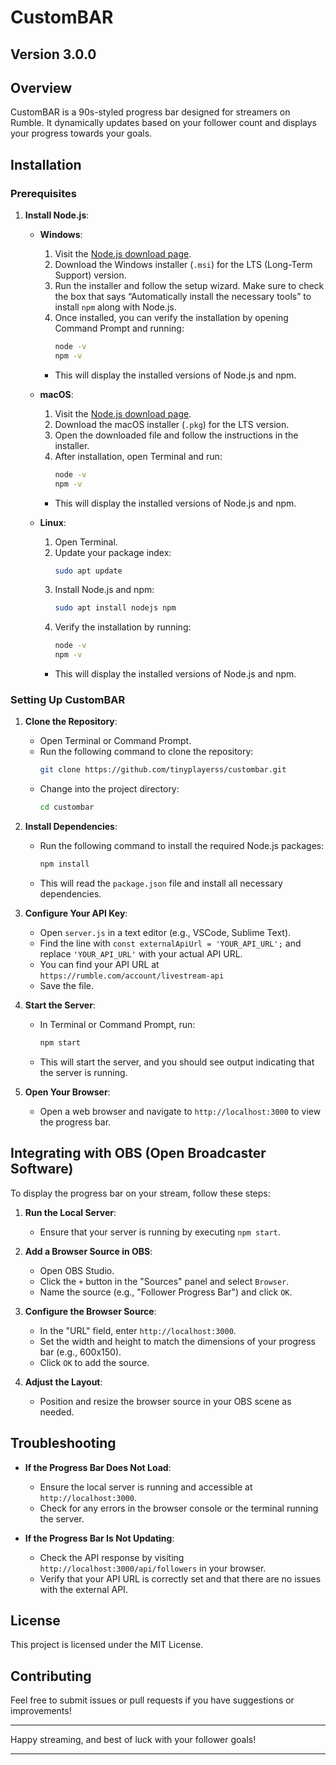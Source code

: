 # CustomBAR

## Version 3.0.0

## Overview

CustomBAR is a 90s-styled progress bar designed for streamers on Rumble. It dynamically updates based on your follower count and displays your progress towards your goals.

## Installation

### Prerequisites

1. **Install Node.js**:
   - **Windows**:
     1. Visit the [Node.js download page](https://nodejs.org/).
     2. Download the Windows installer (`.msi`) for the LTS (Long-Term Support) version.
     3. Run the installer and follow the setup wizard. Make sure to check the box that says “Automatically install the necessary tools” to install `npm` along with Node.js.
     4. Once installed, you can verify the installation by opening Command Prompt and running:
        ```bash
        node -v
        npm -v
        ```
     - This will display the installed versions of Node.js and npm.

   - **macOS**:
     1. Visit the [Node.js download page](https://nodejs.org/).
     2. Download the macOS installer (`.pkg`) for the LTS version.
     3. Open the downloaded file and follow the instructions in the installer.
     4. After installation, open Terminal and run:
        ```bash
        node -v
        npm -v
        ```
     - This will display the installed versions of Node.js and npm.

   - **Linux**:
     1. Open Terminal.
     2. Update your package index:
        ```bash
        sudo apt update
        ```
     3. Install Node.js and npm:
        ```bash
        sudo apt install nodejs npm
        ```
     4. Verify the installation by running:
        ```bash
        node -v
        npm -v
        ```
     - This will display the installed versions of Node.js and npm.

### Setting Up CustomBAR

1. **Clone the Repository**:
    - Open Terminal or Command Prompt.
    - Run the following command to clone the repository:
      ```bash
      git clone https://github.com/tinyplayerss/custombar.git
      ```
    - Change into the project directory:
      ```bash
      cd custombar
      ```

2. **Install Dependencies**:
    - Run the following command to install the required Node.js packages:
      ```bash
      npm install
      ```
    - This will read the `package.json` file and install all necessary dependencies.

3. **Configure Your API Key**:
   - Open `server.js` in a text editor (e.g., VSCode, Sublime Text).
   - Find the line with `const externalApiUrl = 'YOUR_API_URL';` and replace `'YOUR_API_URL'` with your actual API URL.
   - You can find your API URL at `https://rumble.com/account/livestream-api`
   - Save the file.

4. **Start the Server**:
    - In Terminal or Command Prompt, run:
      ```bash
      npm start
      ```
    - This will start the server, and you should see output indicating that the server is running.

5. **Open Your Browser**:
   - Open a web browser and navigate to `http://localhost:3000` to view the progress bar.

## Integrating with OBS (Open Broadcaster Software)

To display the progress bar on your stream, follow these steps:

1. **Run the Local Server**:
    - Ensure that your server is running by executing `npm start`.

2. **Add a Browser Source in OBS**:
    - Open OBS Studio.
    - Click the `+` button in the "Sources" panel and select `Browser`.
    - Name the source (e.g., "Follower Progress Bar") and click `OK`.

3. **Configure the Browser Source**:
    - In the "URL" field, enter `http://localhost:3000`.
    - Set the width and height to match the dimensions of your progress bar (e.g., 600x150).
    - Click `OK` to add the source.

4. **Adjust the Layout**:
    - Position and resize the browser source in your OBS scene as needed.

## Troubleshooting

- **If the Progress Bar Does Not Load**:
    - Ensure the local server is running and accessible at `http://localhost:3000`.
    - Check for any errors in the browser console or the terminal running the server.

- **If the Progress Bar Is Not Updating**:
    - Check the API response by visiting `http://localhost:3000/api/followers` in your browser.
    - Verify that your API URL is correctly set and that there are no issues with the external API.

## License

This project is licensed under the MIT License.

## Contributing

Feel free to submit issues or pull requests if you have suggestions or improvements!

---

Happy streaming, and best of luck with your follower goals!

---
